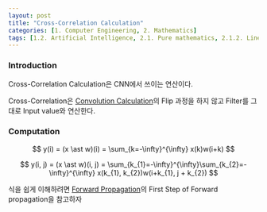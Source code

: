 ```yaml
---
layout: post 
title: "Cross-Correlation Calculation"
categories: [1. Computer Engineering, 2. Mathematics]
tags: [1.2. Artificial Intelligence, 2.1. Pure mathematics, 2.1.2. Linear Algebra]
---
```


### Introduction

Cross-Correlation Calculation은 CNN에서 쓰이는 연산이다.

Cross-Correlation은 [Convolution Calculation](https://maizer2.github.io/2.%20mathematics/2022/05/19/Convolution-Calculation.html)의 Flip 과정을 하지 않고 Filter를 그대로 Input value와 연산한다.

### Computation

$$ y(i) = (x \ast w)(i) = \sum_{k=-\infty}^{\infty} x(k)w(i+k) $$

$$ y(i, j) = (x \ast w)(i, j) = \sum_{k_{1}=-\infty}^{\infty}\sum_{k_{2}=-\infty}^{\infty} x(k_{1}, k_{2})w(i+k_{1}, j + k_{2}) $$


식을 쉽게 이해하려면 [Forward Propagation](https://maizer2.github.io/1.%20computer%20engineering/2022/05/17/Forward-Propagation.html)의 First Step of Forward propagation을 참고하자

